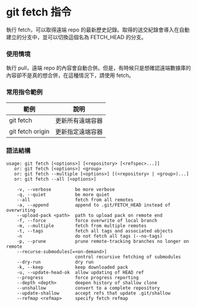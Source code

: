 # git fetch 指令

執行 fetch，可以取得遠端 repo 的最新歷史記錄。取得的送交紀錄會導入在自動建立的分支中，並可以切換這個名為 FETCH_HEAD 的分支。

### 使用情境

執行 pull，遠端 repo 的內容會自動合併。但是，有時候只是想確認遠端數據庫的內容卻不是真的想合併，在這種情況下，請使用 fetch。

### 常用指令範例

| 範例               | 說明       |
|------------------|----------|
| git fetch        | 更新所有遠端容器 |
| git fetch origin | 更新指定遠端容器 |

### 語法結構

```
usage: git fetch [<options>] [<repository> [<refspec>...]]
   or: git fetch [<options>] <group>
   or: git fetch --multiple [<options>] [(<repository> | <group>)...]
   or: git fetch --all [<options>]

    -v, --verbose         be more verbose
    -q, --quiet           be more quiet
    --all                 fetch from all remotes
    -a, --append          append to .git/FETCH_HEAD instead of overwriting
    --upload-pack <path>  path to upload pack on remote end
    -f, --force           force overwrite of local branch
    -m, --multiple        fetch from multiple remotes
    -t, --tags            fetch all tags and associated objects
    -n                    do not fetch all tags (--no-tags)
    -p, --prune           prune remote-tracking branches no longer on remote
    --recurse-submodules[=<on-demand>]
                          control recursive fetching of submodules
    --dry-run             dry run
    -k, --keep            keep downloaded pack
    -u, --update-head-ok  allow updating of HEAD ref
    --progress            force progress reporting
    --depth <depth>       deepen history of shallow clone
    --unshallow           convert to a complete repository
    --update-shallow      accept refs that update .git/shallow
    --refmap <refmap>     specify fetch refmap
```